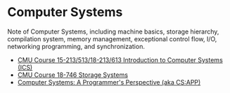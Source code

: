 # Computer Systems

Note of Computer Systems, including machine basics, storage hierarchy, compilation system, memory management, exceptional control flow, I/O, networking programming, and synchronization.

* [CMU Course 15-213/513/18-213/613 Introduction to Computer Systems (ICS)](./cmu-18613/)
* [CMU Course 18-746 Storage Systems](./cmu-18746/)
* [Computer Systems: A Programmer's Perspective (aka CS:APP)](./CSAPP/)
